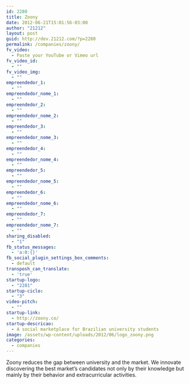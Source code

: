 ```yaml
---
id: 2280
title: Zoony
date: 2012-06-21T15:01:56-03:00
author: "21212"
layout: post
guid: http://dev.21212.com/?p=2280
permalink: /companies/zoony/
fv_video:
  - Paste your YouTube or Vimeo url
fv_video_id:
  - ""
fv_video_img:
  - ""
empreendedor_1:
  - ""
empreendedor_nome_1:
  - ""
empreendedor_2:
  - ""
empreendedor_nome_2:
  - ""
empreendedor_3:
  - ""
empreendedor_nome_3:
  - ""
empreendedor_4:
  - ""
empreendedor_nome_4:
  - ""
empreendedor_5:
  - ""
empreendedor_nome_5:
  - ""
empreendedor_6:
  - ""
empreendedor_nome_6:
  - ""
empreendedor_7:
  - ""
empreendedor_nome_7:
  - ""
sharing_disabled:
  - "1"
fb_status_messages:
  - 'a:0:{}'
fb_social_plugin_settings_box_comments:
  - default
transposh_can_translate:
  - 'true'
startup-logo:
  - "2281"
startup-ciclo:
  - "3"
video-pitch:
  - ""
startup-link:
  - http://zoony.co/
startup-descricao:
  - A social marketplace for Brazilian university students
image: /assets/wp-content/uploads/2012/06/logo_zoony.png
categories:
  - companies
---
```

Zoony reduces the gap between university and the market. We innovate discovering the best market&#8217;s candidates not only by their knowledge but mainly by their behavior and extracurricular activities.